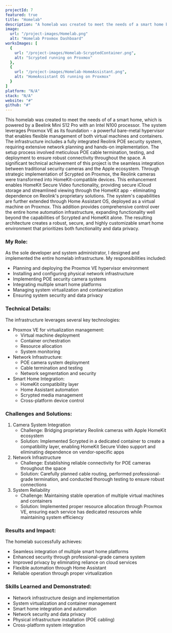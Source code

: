 ```yaml
---
projectId: 7
featured: true
title: "Homelab"
description: "A homelab was created to meet the needs of a smart home by using a mini pc that has Proxmox installed."
image:
  url: "/project-images/Homelab.png"
  alt: "Homelab Proxmox Dashboard"
worksImages: [
  {
    url: "/project-images/Homelab-ScryptedContainer.png",
    alt: "Scrypted running on Proxmox"
  }, 
  {
    url: "/project-images/Homelab-HomeAssistant.png",
    alt: "HomeAssistant OS running on Proxmox"
  }
]
platform: "N/A"
stack: "N/A"
website: "#"
github: "#"
---
```


This homelab was created to meet the needs of of a smart home, which is powered by a Beelink Mini S12 Pro with an Intel N100 processor. The system leverages Proxmox VE as its foundation - a powerful bare-metal hypervisor that enables flexible management of both virtual machines and containers.
The infrastructure includes a fully integrated Reolink POE security system, requiring extensive network planning and hands-on implementation. The setup process involved meticulous POE cable termination, testing, and deployment to ensure robust connectivity throughout the space.
A significant technical achievement of this project is the seamless integration between traditional security cameras and the Apple ecosystem. Through strategic implementation of Scrypted on Proxmox, the Reolink cameras were transformed into HomeKit-compatible devices. This enhancement enables HomeKit Secure Video functionality, providing secure iCloud storage and streamlined viewing through the HomeKit app - eliminating dependence on Reolink's proprietary solutions.
The system's capabilities are further extended through Home Assistant OS, deployed as a virtual machine on Proxmox. This addition provides comprehensive control over the entire home automation infrastructure, expanding functionality well beyond the capabilities of Scrypted and HomeKit alone. The resulting architecture creates a robust, secure, and highly customizable smart home environment that prioritizes both functionality and data privacy.

### My Role:
As the sole developer and system administrator, I designed and implemented the entire homelab infrastructure. My responsibilities included:
- Planning and deploying the Proxmox VE hypervisor environment
- Installing and configuring physical network infrastructure
- Implementing POE security camera systems
- Integrating multiple smart home platforms
- Managing system virtualization and containerization
- Ensuring system security and data privacy

### Technical Details:
The infrastructure leverages several key technologies:
- Proxmox VE for virtualization management:
  - Virtual machine deployment
  - Container orchestration
  - Resource allocation
  - System monitoring
- Network Infrastructure:
  - POE camera system deployment
  - Cable termination and testing
  - Network segmentation and security
- Smart Home Integration:
  - HomeKit compatibility layer
  - Home Assistant automation
  - Scrypted media management
  - Cross-platform device control

<div class="md-chall-div">

### Challenges and Solutions:

<ol>
  <li>
    Camera System Integration
    <ul>
      <li>Challenge: Bridging proprietary Reolink cameras with Apple HomeKit ecosystem</li>
      <li>Solution: Implemented Scrypted in a dedicated container to create a compatibility layer, enabling HomeKit Secure Video support and eliminating dependence on vendor-specific apps</li>
    </ul>
  </li>
  <li>
    Network Infrastructure
    <ul>
      <li>Challenge: Establishing reliable connectivity for POE cameras throughout the space</li>
      <li>Solution: Carefully planned cable routing, performed professional-grade termination, and conducted thorough testing to ensure robust connections</li>
    </ul>
  </li>
  <li>
    System Reliability
    <ul>
      <li>Challenge: Maintaining stable operation of multiple virtual machines and containers</li>
      <li>Solution: Implemented proper resource allocation through Proxmox VE, ensuring each service has dedicated resources while maintaining system efficiency</li>
    </ul>
  </li>
</ol>

</div>

### Results and Impact:
The homelab successfully achieves:
- Seamless integration of multiple smart home platforms
- Enhanced security through professional-grade camera system
- Improved privacy by eliminating reliance on cloud services
- Flexible automation through Home Assistant
- Reliable operation through proper virtualization

### Skills Learned and Demonstrated:
- Network infrastructure design and implementation
- System virtualization and container management
- Smart home integration and automation
- Network security and data privacy
- Physical infrastructure installation (POE cabling)
- Cross-platform system integration
